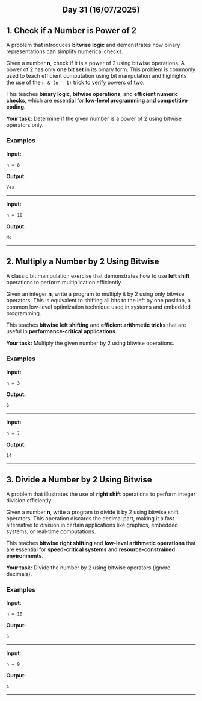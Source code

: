 <h2 align="center">Day 31 (16/07/2025)</h2>

## 1. Check if a Number is Power of 2  
A problem that introduces **bitwise logic** and demonstrates how binary representations can simplify numerical checks.  

Given a number **n**, check if it is a power of 2 using bitwise operations. A power of 2 has only **one bit set** in its binary form. This problem is commonly used to teach efficient computation using bit manipulation and highlights the use of the `n & (n - 1)` trick to verify powers of two.

This teaches **binary logic**, **bitwise operations**, and **efficient numeric checks**, which are essential for **low-level programming and competitive coding**.

**Your task:** Determine if the given number is a power of 2 using bitwise operators only.

### Examples

**Input:**
```
n = 8
```
**Output:**
```
Yes
```

---

**Input:**
```
n = 10
```
**Output:**
```
No
```

---

## 2. Multiply a Number by 2 Using Bitwise  
A classic bit manipulation exercise that demonstrates how to use **left shift** operations to perform multiplication efficiently.

Given an integer **n**, write a program to multiply it by 2 using only bitwise operators. This is equivalent to shifting all bits to the left by one position, a common low-level optimization technique used in systems and embedded programming.

This teaches **bitwise left shifting** and **efficient arithmetic tricks** that are useful in **performance-critical applications**.

**Your task:** Multiply the given number by 2 using bitwise operations.

### Examples

**Input:**
```
n = 3
```
**Output:**
```
6
```

---

**Input:**
```
n = 7
```
**Output:**
```
14
```

---

## 3. Divide a Number by 2 Using Bitwise  
A problem that illustrates the use of **right shift** operations to perform integer division efficiently.

Given a number **n**, write a program to divide it by 2 using bitwise shift operators. This operation discards the decimal part, making it a fast alternative to division in certain applications like graphics, embedded systems, or real-time computations.

This teaches **bitwise right shifting** and **low-level arithmetic operations** that are essential for **speed-critical systems** and **resource-constrained environments**.

**Your task:** Divide the number by 2 using bitwise operators (ignore decimals).

### Examples

**Input:**
```
n = 10
```
**Output:**
```
5
```

---

**Input:**
```
n = 9
```
**Output:**
```
4
```

---

